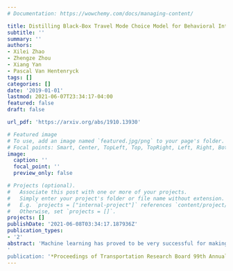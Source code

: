 ```yaml
---
# Documentation: https://wowchemy.com/docs/managing-content/

title: Distilling Black-Box Travel Mode Choice Model for Behavioral Interpretation
subtitle: ''
summary: ''
authors:
- Xilei Zhao
- Zhengze Zhou
- Xiang Yan
- Pascal Van Hentenryck
tags: []
categories: []
date: '2019-01-01'
lastmod: 2021-06-07T23:34:17-04:00
featured: false
draft: false

url_pdf: 'https://arxiv.org/abs/1910.13930'

# Featured image
# To use, add an image named `featured.jpg/png` to your page's folder.
# Focal points: Smart, Center, TopLeft, Top, TopRight, Left, Right, BottomLeft, Bottom, BottomRight.
image:
  caption: ''
  focal_point: ''
  preview_only: false

# Projects (optional).
#   Associate this post with one or more of your projects.
#   Simply enter your project's folder or file name without extension.
#   E.g. `projects = ["internal-project"]` references `content/project/deep-learning/index.md`.
#   Otherwise, set `projects = []`.
projects: []
publishDate: '2021-06-08T03:34:17.187936Z'
publication_types:
- '2'
abstract: 'Machine learning has proved to be very successful for making predictions in travel behavior modeling. However, most machine-learning models have complex model structures and offer little or no explanation as to how they arrive at these predictions. Interpretations about travel behavior models are essential for decision makers to understand travelers' preferences and plan policy interventions accordingly. Therefore, this paper proposes to apply and extend the model distillation approach, a model-agnostic machine-learning interpretation method, to explain how a black-box travel mode choice model makes predictions for the entire population and subpopulations of interest. Model distillation aims at compressing knowledge from a complex model (teacher) into an understandable and interpretable model (student). In particular, the paper integrates model distillation with market segmentation to generate more insights by accounting for heterogeneity. Furthermore, the paper provides a comprehensive comparison of student models with the benchmark model (decision tree) and the teacher model (gradient boosting trees) to quantify the fidelity and accuracy of the students' interpretations.
'
publication: '*Proceedings of Transportation Research Board 99th Annual Meeting, Washington, DC*'
---
```

